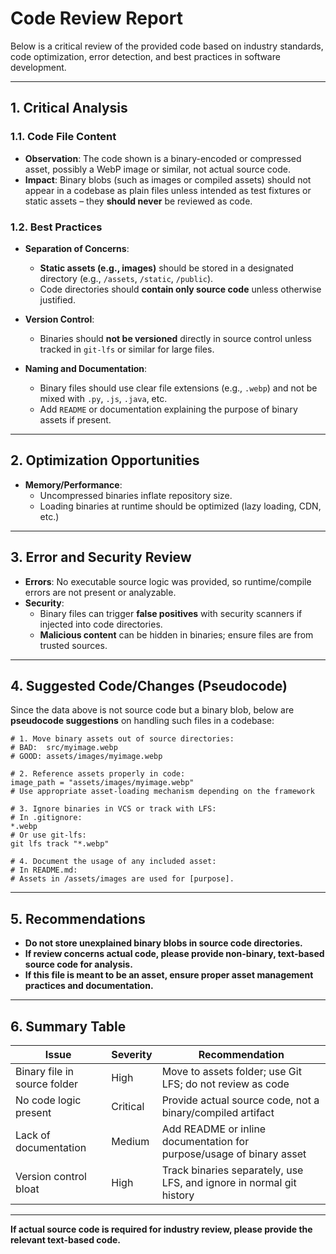 # Code Review Report

Below is a critical review of the provided code based on industry standards, code optimization, error detection, and best practices in software development.

---

## 1. Critical Analysis

### 1.1. Code File Content
- **Observation**: The code shown is a binary-encoded or compressed asset, possibly a WebP image or similar, not actual source code.
- **Impact**: Binary blobs (such as images or compiled assets) should not appear in a codebase as plain files unless intended as test fixtures or static assets – they **should never** be reviewed as code.

### 1.2. Best Practices
- **Separation of Concerns**: 
    - **Static assets (e.g., images)** should be stored in a designated directory (e.g., `/assets`, `/static`, `/public`). 
    - Code directories should **contain only source code** unless otherwise justified.

- **Version Control**:
    - Binaries should **not be versioned** directly in source control unless tracked in `git-lfs` or similar for large files.

- **Naming and Documentation**:
    - Binary files should use clear file extensions (e.g., `.webp`) and not be mixed with `.py`, `.js`, `.java`, etc.
    - Add `README` or documentation explaining the purpose of binary assets if present.

---

## 2. Optimization Opportunities

- **Memory/Performance**: 
    - Uncompressed binaries inflate repository size.
    - Loading binaries at runtime should be optimized (lazy loading, CDN, etc.)

---

## 3. Error and Security Review

- **Errors**: No executable source logic was provided, so runtime/compile errors are not present or analyzable.
- **Security**: 
    - Binary files can trigger **false positives** with security scanners if injected into code directories.
    - **Malicious content** can be hidden in binaries; ensure files are from trusted sources.

---

## 4. Suggested Code/Changes (Pseudocode)

Since the data above is not source code but a binary blob, below are **pseudocode suggestions** on handling such files in a codebase:

```pseudo
# 1. Move binary assets out of source directories:
# BAD:  src/myimage.webp
# GOOD: assets/images/myimage.webp

# 2. Reference assets properly in code:
image_path = "assets/images/myimage.webp"
# Use appropriate asset-loading mechanism depending on the framework

# 3. Ignore binaries in VCS or track with LFS:
# In .gitignore:
*.webp
# Or use git-lfs:
git lfs track "*.webp"

# 4. Document the usage of any included asset:
# In README.md:
# Assets in /assets/images are used for [purpose].
```

---

## 5. Recommendations

- **Do not store unexplained binary blobs in source code directories.**
- **If review concerns actual code, please provide non-binary, text-based source code for analysis.**
- **If this file is meant to be an asset, ensure proper asset management practices and documentation.**

---

## 6. Summary Table

| Issue                        | Severity | Recommendation                                                              |
|------------------------------|----------|-----------------------------------------------------------------------------|
| Binary file in source folder | High     | Move to assets folder; use Git LFS; do not review as code                   |
| No code logic present        | Critical | Provide actual source code, not a binary/compiled artifact                  |
| Lack of documentation        | Medium   | Add README or inline documentation for purpose/usage of binary asset         |
| Version control bloat        | High     | Track binaries separately, use LFS, and ignore in normal git history        |

---

**If actual source code is required for industry review, please provide the relevant text-based code.**